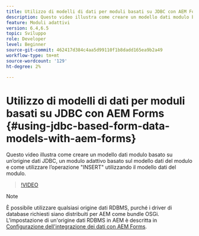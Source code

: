 ```yaml
---
title: Utilizzo di modelli di dati per moduli basati su JDBC con AEM Forms
description: Questo video illustra come creare un modello dati modulo basato su un’origine dati JDBC, un modulo adattivo basato sul modello dati del modulo e come utilizzare l’operazione "INSERT" utilizzando il modello dati del modulo.
feature: Moduli adattivi
version: 6.4,6.5
topic: Sviluppo
role: Developer
level: Beginner
source-git-commit: 462417d384c4aa5d99110f1b8dadd165ea9b2a49
workflow-type: tm+mt
source-wordcount: '129'
ht-degree: 2%

---
```



# Utilizzo di modelli di dati per moduli basati su JDBC con AEM Forms {#using-jdbc-based-form-data-models-with-aem-forms}

Questo video illustra come creare un modello dati modulo basato su un’origine dati JDBC, un modulo adattivo basato sul modello dati del modulo e come utilizzare l’operazione &quot;INSERT&quot; utilizzando il modello dati del modulo.

>[!VIDEO](https://video.tv.adobe.com/v/17736/?quality=9&learn=on)

>[!NOTE]
>
>È possibile utilizzare qualsiasi origine dati RDBMS, purché i driver di database richiesti siano distribuiti per AEM come bundle OSGi. L&#39;impostazione di un&#39;origine dati RDBMS in AEM è descritta in [Configurazione dell&#39;integrazione dei dati con AEM Forms](/help/forms/adaptive-forms/data-integration-technical-video-setup.md).

